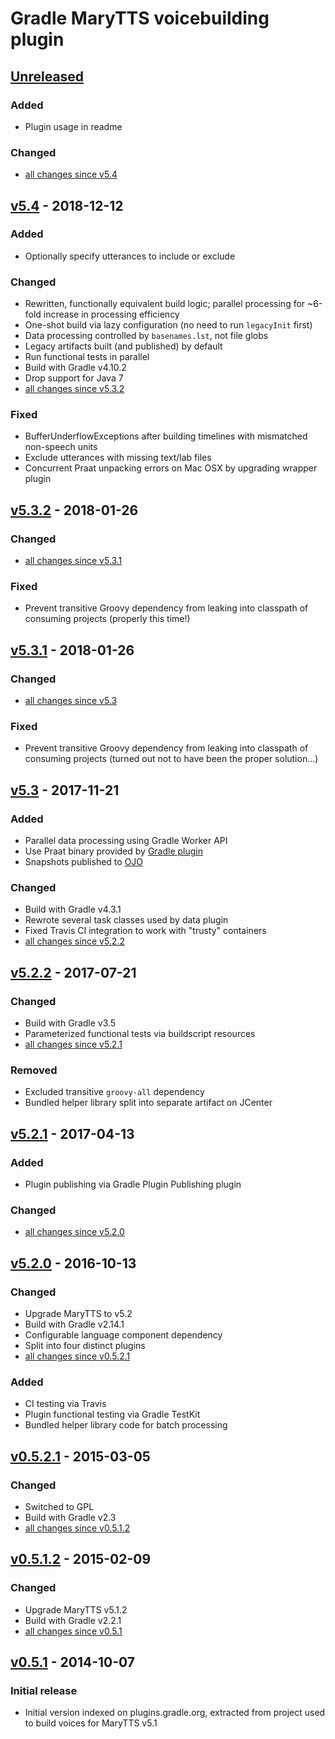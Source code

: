 Gradle MaryTTS voicebuilding plugin
===================================

[Unreleased]
------------

### Added

- Plugin usage in readme

### Changed

- [all changes since v5.4]

[v5.4] - 2018-12-12
-------------------

### Added

- Optionally specify utterances to include or exclude

### Changed

- Rewritten, functionally equivalent build logic;
  parallel processing for ~6-fold increase in processing efficiency
- One-shot build via lazy configuration (no need to run `legacyInit` first)
- Data processing controlled by `basenames.lst`, not file globs
- Legacy artifacts built (and published) by default
- Run functional tests in parallel
- Build with Gradle v4.10.2
- Drop support for Java 7
- [all changes since v5.3.2]

### Fixed

- BufferUnderflowExceptions after building timelines with mismatched non-speech units
- Exclude utterances with missing text/lab files
- Concurrent Praat unpacking errors on Mac OSX by upgrading wrapper plugin

[v5.3.2] - 2018-01-26
---------------------

### Changed

- [all changes since v5.3.1]

### Fixed

- Prevent transitive Groovy dependency from leaking into classpath of consuming projects (properly this time!)

[v5.3.1] - 2018-01-26
---------------------

### Changed

- [all changes since v5.3]

### Fixed

- Prevent transitive Groovy dependency from leaking into classpath of consuming projects (turned out not to have been the proper solution...)

[v5.3] - 2017-11-21
-------------------

### Added

- Parallel data processing using Gradle Worker API
- Use Praat binary provided by [Gradle plugin](https://github.com/m2ci-msp/gradle-praat-wrapper-plugin)
- Snapshots published to [OJO](https://oss.jfrog.org/)

### Changed

- Build with Gradle v4.3.1
- Rewrote several task classes used by data plugin
- Fixed Travis CI integration to work with "trusty" containers
- [all changes since v5.2.2]

[v5.2.2] - 2017-07-21
---------------------

### Changed

- Build with Gradle v3.5
- Parameterized functional tests via buildscript resources
- [all changes since v5.2.1]

### Removed

- Excluded transitive `groovy-all` dependency
- Bundled helper library split into separate artifact on JCenter

[v5.2.1] - 2017-04-13
---------------------

### Added

- Plugin publishing via Gradle Plugin Publishing plugin

### Changed

- [all changes since v5.2.0]

[v5.2.0] - 2016-10-13
---------------------

### Changed

- Upgrade MaryTTS to v5.2
- Build with Gradle v2.14.1
- Configurable language component dependency
- Split into four distinct plugins
- [all changes since v0.5.2.1]

### Added

- CI testing via Travis
- Plugin functional testing via Gradle TestKit
- Bundled helper library code for batch processing

[v0.5.2.1] - 2015-03-05
-----------------------

### Changed

- Switched to GPL
- Build with Gradle v2.3
- [all changes since v0.5.1.2]

[v0.5.1.2] - 2015-02-09
-----------------------

### Changed

- Upgrade MaryTTS v5.1.2
- Build with Gradle v2.2.1
- [all changes since v0.5.1]

[v0.5.1] - 2014-10-07
---------------------

### Initial release

- Initial version indexed on plugins.gradle.org, extracted from project used to build voices for MaryTTS v5.1

[Unreleased]: https://github.com/marytts/gradle-marytts-voicebuilding-plugin/tree/master
[all changes since v5.4]: https://github.com/marytts/gradle-marytts-voicebuilding-plugin/compare/v5.4...HEAD
[v5.4]: https://github.com/marytts/gradle-marytts-voicebuilding-plugin/releases/tag/v5.4
[all changes since v5.3.2]: https://github.com/marytts/gradle-marytts-voicebuilding-plugin/compare/v5.3.2...v5.4
[v5.3.2]: https://github.com/marytts/gradle-marytts-voicebuilding-plugin/releases/tag/v5.3.2
[all changes since v5.3.1]: https://github.com/marytts/gradle-marytts-voicebuilding-plugin/compare/v5.3.1...v5.3.2
[v5.3.1]: https://github.com/marytts/gradle-marytts-voicebuilding-plugin/releases/tag/v5.3.1
[all changes since v5.3]: https://github.com/marytts/gradle-marytts-voicebuilding-plugin/compare/v5.3...v5.3.1
[v5.3]: https://github.com/marytts/gradle-marytts-voicebuilding-plugin/releases/tag/v5.3
[all changes since v5.2.2]: https://github.com/marytts/gradle-marytts-voicebuilding-plugin/compare/v5.2.2...v5.3
[v5.2.2]: https://github.com/marytts/gradle-marytts-voicebuilding-plugin/releases/tag/v5.2.2
[all changes since v5.2.1]: https://github.com/marytts/gradle-marytts-voicebuilding-plugin/compare/v5.2.1...v5.2.2
[v5.2.1]: https://github.com/marytts/gradle-marytts-voicebuilding-plugin/releases/tag/v5.2.1
[all changes since v5.2.0]: https://github.com/marytts/gradle-marytts-voicebuilding-plugin/compare/v5.2.0...v5.2.1
[v5.2.0]: https://github.com/marytts/gradle-marytts-voicebuilding-plugin/releases/tag/v5.2.0
[all changes since v0.5.2.1]: https://github.com/marytts/gradle-marytts-voicebuilding-plugin/compare/v0.5.2.1...v5.2.0
[v0.5.2.1]: https://github.com/marytts/gradle-marytts-voicebuilding-plugin/releases/tag/v0.5.2.1
[all changes since v0.5.1.2]: https://github.com/marytts/gradle-marytts-voicebuilding-plugin/compare/v0.5.1.2...v0.5.2.1
[v0.5.1.2]: https://github.com/marytts/gradle-marytts-voicebuilding-plugin/releases/tag/v0.5.1.2
[all changes since v0.5.1]: https://github.com/marytts/gradle-marytts-voicebuilding-plugin/compare/v0.5.1...v0.5.1.2
[v0.5.1]: https://github.com/marytts/gradle-marytts-voicebuilding-plugin/releases/tag/v0.5.1
